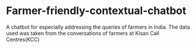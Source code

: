 # Farmer-friendly-contextual-chatbot
A chatbot for especially addressing the queries of farmers in India. The data used was taken from the conversations of farmers at Kisan Call Centres(KCC)
